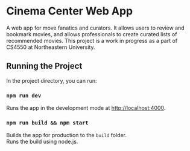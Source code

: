 # Cinema Center Web App

A web app for move fanatics and curators. It allows users to review and bookmark movies, and allows professionals to create curated lists of recommended movies. This project is a work in progress as a part of CS4550 at Northeastern University.

## Running the Project

In the project directory, you can run:

### `npm run dev`

Runs the app in the development mode at [http://localhost:4000](http://localhost:4000).

### `npm run build && npm start`

Builds the app for production to the `build` folder.\
Runs the build using node.js.
